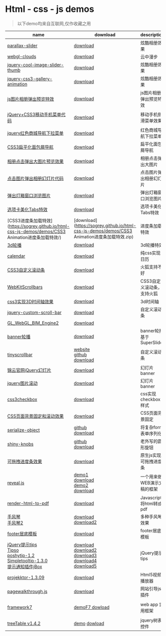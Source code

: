 
# Html - css - js demos

> 以下demo均来自互联网,仅作收藏之用



|name|download|description|preview|
|----|--------|-----------|-------|
|[parallax-slider](https://sogrey.github.io/html-css-js-demos/demos/parallax-slider/)|[download](https://sogrey.github.io/html-css-js-demos/demos/parallax-slider.zip)|炫酷相册效果|<center><a href="https://sogrey.github.io/html-css-js-demos/art/parallax-slider.jpg"><img src="https://sogrey.github.io/html-css-js-demos/art/parallax-slider.jpg" width="50%"/></a></center>|
|[webgl-clouds](https://sogrey.github.io/html-css-js-demos/demos/webgl-clouds/)|[download](https://sogrey.github.io/html-css-js-demos/demos/webgl-clouds.zip)|云中漫步|<center><a href="https://sogrey.github.io/html-css-js-demos/art/webgl_clouds.jpg"><img src="https://sogrey.github.io/html-css-js-demos/art/webgl_clouds.jpg" width="50%"/></a></center>|
|[jquery-cool-image-slider-thumb](https://sogrey.github.io/html-css-js-demos/demos/jquery-cool-image-slider-thumb/)|[download](https://sogrey.github.io/html-css-js-demos/demos/jquery-cool-image-slider-thumb.zip)|炫酷相册效果|<center><a href="https://sogrey.github.io/html-css-js-demos/art/jquery-cool-image-slider-thumb.jpg"><img src="https://sogrey.github.io/html-css-js-demos/art/jquery-cool-image-slider-thumb.jpg" width="50%"/></a></center>|
|[jquery-css3-gallery-animation](https://sogrey.github.io/html-css-js-demos/demos/jquery-css3-gallery-animation/)|[download](https://sogrey.github.io/html-css-js-demos/demos/jquery-css3-gallery-animation.zip)|炫酷相册效果|<center><a href="https://sogrey.github.io/html-css-js-demos/art/jquery-css3-gallery-animation.gif"><img src="https://sogrey.github.io/html-css-js-demos/art/jquery-css3-gallery-animation.gif" width="50%"/></a></center>|
|[js图片相册弹出预览特效](https://sogrey.github.io/html-css-js-demos/demos/js图片相册弹出预览特效/)|[download](https://sogrey.github.io/html-css-js-demos/demos/js图片相册弹出预览特效.zip)|js图片相册弹出预览特效|<center><a href="https://sogrey.github.io/html-css-js-demos/art/js图片相册弹出预览特效.gif"><img src="https://sogrey.github.io/html-css-js-demos/art/js图片相册弹出预览特效.gif" width="50%"/></a></center>|
|[jQuery+CSS3移动手机菜单代码](https://sogrey.github.io/html-css-js-demos/demos/jQuery+CSS3移动手机菜单代码/)|[download](https://sogrey.github.io/html-css-js-demos/demos/jQuery+CSS3移动手机菜单代码.zip)|移动手机侧滑菜单效果|<center><a href="https://raw.githubusercontent.com/Sogrey/html-css-js-demos/master/art/jQuery%2BCSS3%E7%A7%BB%E5%8A%A8%E6%89%8B%E6%9C%BA%E8%8F%9C%E5%8D%95%E4%BB%A3%E7%A0%81.gif"><img src="https://raw.githubusercontent.com/Sogrey/html-css-js-demos/master/art/jQuery%2BCSS3%E7%A7%BB%E5%8A%A8%E6%89%8B%E6%9C%BA%E8%8F%9C%E5%8D%95%E4%BB%A3%E7%A0%81.gif" width="50%"/></a></center>|
|[jquery红色商城导航下拉菜单](https://sogrey.github.io/html-css-js-demos/demos/jquery红色商城导航下拉菜单/)|[download](https://sogrey.github.io/html-css-js-demos/demos/jquery红色商城导航下拉菜单.zip)|红色商城导航下拉菜单|<center><a href="https://raw.githubusercontent.com/Sogrey/html-css-js-demos/master/art/jquery红色商城导航下拉菜单.jpg"><img src="https://raw.githubusercontent.com/Sogrey/html-css-js-demos/master/art/jquery红色商城导航下拉菜单.jpg" width="50%"/></a></center>|
|[CSS3扁平化面包屑导航](https://sogrey.github.io/html-css-js-demos/demos/CSS3扁平化面包屑导航/)|[download](https://sogrey.github.io/html-css-js-demos/demos/CSS3扁平化面包屑导航.zip)|扁平化面包屑导航|<center><a href="https://raw.githubusercontent.com/Sogrey/html-css-js-demos/master/art/CSS3扁平化面包屑导航.jpg"><img src="https://raw.githubusercontent.com/Sogrey/html-css-js-demos/master/art/CSS3扁平化面包屑导航.jpg" width="50%"/></a></center>|
|[相册点击弹出大图片预览效果](https://sogrey.github.io/html-css-js-demos/demos/jquery相册点击弹出大图片预览效果代码演示/)|[download](https://sogrey.github.io/html-css-js-demos/demos/jquery相册点击弹出大图片预览效果代码演示.zip)|相册点击弹出大图片|<center><a href="https://raw.githubusercontent.com/Sogrey/html-css-js-demos/master/art/jquery相册点击弹出大图片预览效果代码演示.jpg"><img src="https://raw.githubusercontent.com/Sogrey/html-css-js-demos/master/art/jquery相册点击弹出大图片预览效果代码演示.jpg" width="50%"/></a></center>|
|[点击图片弹出相册幻灯片代码](https://sogrey.github.io/html-css-js-demos/demos/jquery点击图片弹出相册幻灯片代码/)|[download](https://sogrey.github.io/html-css-js-demos/demos/jquery点击图片弹出相册幻灯片代码.zip)|点击图片弹出相册幻灯片|<center><a href="https://raw.githubusercontent.com/Sogrey/html-css-js-demos/master/art/jquery点击图片弹出相册幻灯片代码.gif"><img src="https://raw.githubusercontent.com/Sogrey/html-css-js-demos/master/art/jquery点击图片弹出相册幻灯片代码.gif" width="50%"/></a></center>|
|[弹出灯箱窗口浏览图片](https://sogrey.github.io/html-css-js-demos/demos/弹出灯箱窗口浏览图片/)|[download](https://sogrey.github.io/html-css-js-demos/demos/弹出灯箱窗口浏览图片.zip)|弹出灯箱窗口浏览图片|<center><a href="https://raw.githubusercontent.com/Sogrey/html-css-js-demos/master/art/弹出灯箱窗口浏览图片.gif"><img src="https://raw.githubusercontent.com/Sogrey/html-css-js-demos/master/art/弹出灯箱窗口浏览图片.gif" width="50%"/></a></center>|
|[选项卡美化Tabs特效](https://sogrey.github.io/html-css-js-demos/demos/Bootstrap选项卡美化Tabs特效/)|[download](https://sogrey.github.io/html-css-js-demos/demos/Bootstrap选项卡美化Tabs特效.zip)|选项卡美化Tabs特效|<center><a href="https://raw.githubusercontent.com/Sogrey/html-css-js-demos/master/art/Bootstrap选项卡美化Tabs特效.jpg"><img src="https://raw.githubusercontent.com/Sogrey/html-css-js-demos/master/art/Bootstrap选项卡美化Tabs特效.jpg" width="50%"/></a></center>|
|[CSS3进度条加载特效](https://sogrey.github.io/html-css-js-demos/demos/CSS3 Animation进度条加载特效/)|[download](https://sogrey.github.io/html-css-js-demos/demos/CSS3 Animation进度条加载特效.zip)|进度条加载特效|<center><a href="https://raw.githubusercontent.com/Sogrey/html-css-js-demos/master/art/CSS3 Animation进度条加载特效.jpg"><img src="https://raw.githubusercontent.com/Sogrey/html-css-js-demos/master/art/CSS3 Animation进度条加载特效.jpg" width="50%"/></a></center>|
|[3d轮播](https://sogrey.github.io/html-css-js-demos/demos/3d轮播/)|[download](https://sogrey.github.io/html-css-js-demos/demos/3d轮播.zip)|3d轮播特效|<center><a href="https://raw.githubusercontent.com/Sogrey/html-css-js-demos/master/art/3d轮播.jpg"><img src="https://raw.githubusercontent.com/Sogrey/html-css-js-demos/master/art/3d轮播.jpg" width="50%"/></a></center>|
|[calendar](https://sogrey.github.io/html-css-js-demos/demos/calendar/)|[download](https://sogrey.github.io/html-css-js-demos/demos/calendar.zip)|纯css实现日历|<center><a href="https://raw.githubusercontent.com/Sogrey/html-css-js-demos/master/art/calendar.jpg"><img src="https://raw.githubusercontent.com/Sogrey/html-css-js-demos/master/art/calendar.jpg" width="50%"/></a></center>|
|[CSS3自定义滚动条](https://sogrey.github.io/html-css-js-demos/demos/CSS3自定义滚动条/index.html)|[download](https://sogrey.github.io/html-css-js-demos/demos/CSS3自定义滚动条.zip)|火狐支持不好|<center><a href="https://raw.githubusercontent.com/Sogrey/html-css-js-demos/master/art/CSS3自定义滚动条.png"><img src="https://raw.githubusercontent.com/Sogrey/html-css-js-demos/master/art/CSS3自定义滚动条.png" width="50%"/></a></center>|
|[WebKitScrollbars](https://sogrey.github.io/html-css-js-demos/demos/WebKitScrollbars/index.html)|[download](https://sogrey.github.io/html-css-js-demos/demos/WebKitScrollbars.zip)|CSS3自定义滚动条，支持火狐|<center><a href="https://raw.githubusercontent.com/Sogrey/html-css-js-demos/master/art/WebKitScrollbars.jpg"><img src="https://raw.githubusercontent.com/Sogrey/html-css-js-demos/master/art/WebKitScrollbars.jpg" width="50%"/></a></center>|
|[css3实现3D时间轴效果](https://sogrey.github.io/html-css-js-demos/demos/css3实现3D时间轴效果/index.html)|[download](https://sogrey.github.io/html-css-js-demos/demos/css3实现3D时间轴效果.zip)|3d时间轴|<center><a href="https://raw.githubusercontent.com/Sogrey/html-css-js-demos/master/art/css3实现3D时间轴效果.jpg"><img src="https://raw.githubusercontent.com/Sogrey/html-css-js-demos/master/art/css3实现3D时间轴效果.jpg" width="50%"/></a></center>|
|[jquery-custom-scroll-bar](https://sogrey.github.io/html-css-js-demos/demos/jquery-custom-scroll-bar/index.html)|[download](https://sogrey.github.io/html-css-js-demos/demos/jquery-custom-scroll-bar.zip)|自定义滚动条|<center><a href="https://raw.githubusercontent.com/Sogrey/html-css-js-demos/master/art/jquery-custom-scroll-bar.jpg"><img src="https://raw.githubusercontent.com/Sogrey/html-css-js-demos/master/art/jquery-custom-scroll-bar.jpg" width="50%"/></a></center>|
|[GL_WebGL_BIM_Engine2](https://sogrey.github.io/html-css-js-demos/demos/GL_WebGL_BIM_Engine2/index.html)|[download](https://sogrey.github.io/html-css-js-demos/demos/GL_WebGL_BIM_Engine2.zip)| |<center><a href="https://raw.githubusercontent.com/Sogrey/html-css-js-demos/master/art/GL_WebGL_BIM_Engine2.jpg"><img src="https://raw.githubusercontent.com/Sogrey/html-css-js-demos/master/art/GL_WebGL_BIM_Engine2.jpg" width="50%"/></a></center>|
|[banner轮播](https://sogrey.github.io/html-css-js-demos/demos/banner轮播SuperSlide/index.html)|[download](https://sogrey.github.io/html-css-js-demos/demos/banner轮播SuperSlide.zip)|banner轮播基于SuperSlide |<center><a href="https://raw.githubusercontent.com/Sogrey/html-css-js-demos/master/art/banner轮播SuperSlide.jpg"><img src="https://raw.githubusercontent.com/Sogrey/html-css-js-demos/master/art/banner轮播SuperSlide.jpg" width="50%"/></a></center>|
|[tinyscrollbar](https://sogrey.github.io/html-css-js-demos/demos/tinyscrollbar/examples/simple/index.html)|[website](http://baijs.com/tinyscrollbar/)<br/>[github](https://github.com/wieringen/tinyscrollbar)<br/>[download](https://sogrey.github.io/html-css-js-demos/demos/tinyscrollbar.zip)|自定义滚动条|<center><a href="https://raw.githubusercontent.com/Sogrey/html-css-js-demos/master/art/tinyscrollbar.jpg"><img src="https://raw.githubusercontent.com/Sogrey/html-css-js-demos/master/art/tinyscrollbar.jpg" width="50%"/></a></center>|
|[锦云官网jQuery幻灯片](https://sogrey.github.io/html-css-js-demos/demos/锦云官网jQuery幻灯片/index.html)|[download](https://sogrey.github.io/html-css-js-demos/demos/锦云官网jQuery幻灯片.zip)|幻灯片banner|<center><a href="https://raw.githubusercontent.com/Sogrey/html-css-js-demos/master/art/锦云官网jQuery幻灯片.jpg"><img src="https://raw.githubusercontent.com/Sogrey/html-css-js-demos/master/art/锦云官网jQuery幻灯片.jpg" width="50%"/></a></center>|
|[jquery图片滚动](https://sogrey.github.io/html-css-js-demos/demos/jquery图片滚动仿QQ商城带左右按钮控制焦点图片切换滚动/index.html)|[download](https://sogrey.github.io/html-css-js-demos/demos/jquery图片滚动仿QQ商城带左右按钮控制焦点图片切换滚动.zip)|幻灯片banner|<center><a href="https://raw.githubusercontent.com/Sogrey/html-css-js-demos/master/art/jquery图片滚动仿QQ商城带左右按钮控制焦点图片切换滚动.jpg"><img src="https://raw.githubusercontent.com/Sogrey/html-css-js-demos/master/art/jquery图片滚动仿QQ商城带左右按钮控制焦点图片切换滚动.jpg" width="50%"/></a></center>|
|[css3checkbox](https://sogrey.github.io/html-css-js-demos/demos/css3checkbox/index.html)|[download](https://sogrey.github.io/html-css-js-demos/demos/css3checkbox.zip)|css实现checkbox样式|<center><a href="https://raw.githubusercontent.com/Sogrey/html-css-js-demos/master/art/css3checkbox.jpg"><img src="https://raw.githubusercontent.com/Sogrey/html-css-js-demos/master/art/css3checkbox.jpg" width="50%"/></a></center>|
|[CSS页面背景固定和滚动效果](https://sogrey.github.io/html-css-js-demos/demos/CSS页面背景固定和滚动效果/index.html)|[download](https://sogrey.github.io/html-css-js-demos/demos/CSS页面背景固定和滚动效果.zip)|CSS页面背景固定|<center><a href="https://raw.githubusercontent.com/Sogrey/html-css-js-demos/master/art/CSS页面背景固定和滚动效果.jpg"><img src="https://raw.githubusercontent.com/Sogrey/html-css-js-demos/master/art/CSS页面背景固定和滚动效果.gif" width="50%"/></a></center>|
|[serialize-object](https://sogrey.github.io/html-css-js-demos/demos/将复杂form表单序列化serialize-object/index.html)|[github](https://github.com/macek/jquery-serialize-object)<br/>[download](https://sogrey.github.io/html-css-js-demos/demos/将复杂form表单序列化serialize-object.zip)|将复杂form表单序列化|<center><a href="https://raw.githubusercontent.com/Sogrey/html-css-js-demos/master/art/将复杂form表单序列化serialize-object.jpg"><img src="https://raw.githubusercontent.com/Sogrey/html-css-js-demos/master/art/将复杂form表单序列化serialize-object.jpg" width="50%"/></a></center>|
|[shiny-knobs](https://sogrey.github.io/html-css-js-demos/demos/shiny-knobs/index.html)|[github](https://github.com/martinaglv/KnobKnob)<br/>[download](https://sogrey.github.io/html-css-js-demos/demos/shiny-knobs.zip)|老外写的圆形旋钮|<center><a href="https://raw.githubusercontent.com/Sogrey/html-css-js-demos/master/art/shiny-knobs.jpg"><img src="https://raw.githubusercontent.com/Sogrey/html-css-js-demos/master/art/shiny-knobs.jpg" width="50%"/></a></center>|
|[可拖拽进度条效果](https://sogrey.github.io/html-css-js-demos/demos/原生js实现可拖拽进度条效果/index.html)|[download](https://sogrey.github.io/html-css-js-demos/demos/原生js实现可拖拽进度条效果.zip)|原生js实现可拖拽进度条|<center><a href="https://raw.githubusercontent.com/Sogrey/html-css-js-demos/master/art/原生js实现可拖拽进度条效果.jpg"><img src="https://raw.githubusercontent.com/Sogrey/html-css-js-demos/master/art/原生js实现可拖拽进度条效果.jpg" width="50%"/></a></center>|
|[reveal.js](https://github.com/hakimel/reveal.js)|[demo1](https://sogrey.github.io/html-css-js-demos/demos/reveal/MyPPT/index.html)<br/>[download](https://sogrey.github.io/html-css-js-demos/demos/reveal/MyPPT.zip)<br/>[demo2](https://sogrey.github.io/html-css-js-demos/demos/reveal/demo/index.html)<br/>[download](https://sogrey.github.io/html-css-js-demos/demos/reveal/demo.zip)|一个用来做WEB演示文稿的框架|<center><a href="https://raw.githubusercontent.com/Sogrey/html-css-js-demos/master/art/reveal.jpg"><img src="https://raw.githubusercontent.com/Sogrey/html-css-js-demos/master/art/reveal.jpg" width="50%"/></a></center>|
|[render-html-to-pdf](https://sogrey.github.io/html-css-js-demos/demos/render-html-to-pdf/index.html)|[download](https://sogrey.github.io/html-css-js-demos/demos/render-html-to-pdf.zip)|Javascript 将html转成pdf| |
|[手风琴](https://sogrey.github.io/html-css-js-demos/demos/手风琴/index.html)<br/>[手风琴2](https://sogrey.github.io/html-css-js-demos/demos/手风琴2/index.html)|[download](https://sogrey.github.io/html-css-js-demos/demos/手风琴.zip)<br/>[download2](https://sogrey.github.io/html-css-js-demos/demos/手风琴2.zip)|多种手风琴效果|<center><a href="https://raw.githubusercontent.com/Sogrey/html-css-js-demos/master/art/手风琴.jpg"><img src="https://raw.githubusercontent.com/Sogrey/html-css-js-demos/master/art/手风琴.jpg" width="50%"/></a><a href="https://raw.githubusercontent.com/Sogrey/html-css-js-demos/master/art/手风琴2.jpg"><img src="https://raw.githubusercontent.com/Sogrey/html-css-js-demos/master/art/手风琴2.jpg" width="50%"/></a></center>|
|[footer居底模板](https://sogrey.github.io/html-css-js-demos/demos/footer居底模板/index.html)|[download](https://sogrey.github.io/html-css-js-demos/demos/footer居底模板.zip)|footer居底模板|<center><a href="https://raw.githubusercontent.com/Sogrey/html-css-js-demos/master/art/footer居底模板.jpg"><img src="https://raw.githubusercontent.com/Sogrey/html-css-js-demos/master/art/footer居底模板.jpg" width="50%"/></a></center>|
|[jQuery提示tips](https://sogrey.github.io/html-css-js-demos/demos/jQuery提示tips/index.html)<br/>[Tipso](https://sogrey.github.io/html-css-js-demos/demos/Tipso/index.html)<br/>[poshytip-1.2](https://sogrey.github.io/html-css-js-demos/demos/poshytip-1.2/demo/demo.html)<br/>[Simpletooltip-1.3.0](https://sogrey.github.io/html-css-js-demos/demos/Simpletooltip-1.3.0/demo/index.html)<br/>[提示通知插件jBox](https://sogrey.github.io/html-css-js-demos/demos/jQuery提示通知插件jBox/index.html)|[download](https://sogrey.github.io/html-css-js-demos/demos/jQuery提示tips.zip)<br/>[download2](https://sogrey.github.io/html-css-js-demos/demos/Tipso.zip)<br/>[download3](https://sogrey.github.io/html-css-js-demos/demos/poshytip-1.2.zip)<br/>[download4](https://sogrey.github.io/html-css-js-demos/demos/Simpletooltip-1.3.0.zip)<br/>[download5](https://sogrey.github.io/html-css-js-demos/demos/jQuery提示通知插件jBox.zip)|jQuery提示tips|<center><a href="https://raw.githubusercontent.com/Sogrey/html-css-js-demos/master/art/jQuery提示tips.jpg"><img src="https://raw.githubusercontent.com/Sogrey/html-css-js-demos/master/art/jQuery提示tips.jpg" width="50%"/></a><a href="https://raw.githubusercontent.com/Sogrey/html-css-js-demos/master/art/Tipso.jpg"><img src="https://raw.githubusercontent.com/Sogrey/html-css-js-demos/master/art/Tipso.jpg" width="50%"/></a><a href="https://raw.githubusercontent.com/Sogrey/html-css-js-demos/master/art/poshytip-1.2.jpg"><img src="https://raw.githubusercontent.com/Sogrey/html-css-js-demos/master/art/poshytip-1.2.jpg" width="50%"/></a><a href="https://raw.githubusercontent.com/Sogrey/html-css-js-demos/master/art/Simpletooltip-1.3.0.jpg"><img src="https://raw.githubusercontent.com/Sogrey/html-css-js-demos/master/art/Simpletooltip-1.3.0.jpg" width="50%"/></a><a href="https://raw.githubusercontent.com/Sogrey/html-css-js-demos/master/art/jQuery提示通知插件jBox.jpg"><img src="https://raw.githubusercontent.com/Sogrey/html-css-js-demos/master/art/jQuery提示通知插件jBox.jpg" width="50%"/></a></center>|
|[projekktor-1.3.09](https://sogrey.github.io/html-css-js-demos/demos/Html5视频播放器-projekktor-1.3.09/index.html)|[download](https://sogrey.github.io/html-css-js-demos/demos/Html5视频播放器-projekktor-1.3.09.zip)|Html5视频播放器|<center><a href="https://raw.githubusercontent.com/Sogrey/html-css-js-demos/master/art/Html5视频播放器-projekktor-1.3.09.jpg"><img src="https://raw.githubusercontent.com/Sogrey/html-css-js-demos/master/art/Html5视频播放器-projekktor-1.3.09.jpg" width="50%"/></a></center>|
|[pagewalkthrough.js](https://sogrey.github.io/html-css-js-demos/demos/pagewalkthrough/index.html)|[download](https://sogrey.github.io/html-css-js-demos/demos/pagewalkthrough.zip)|网站引导js插件|<center><a href="https://raw.githubusercontent.com/Sogrey/html-css-js-demos/master/art/pagewalkthrough.jpg"><img src="https://raw.githubusercontent.com/Sogrey/html-css-js-demos/master/art/pagewalkthrough.jpg" width="50%"/></a></center>|
|[framework7](http://framework7.taobao.org)|[demo](https://sogrey.github.io/html-css-js-demos/demos/framework7-tabs-bar/index.html)[F7 dowload](https://sogrey.github.io/html-css-js-demos/demos/framework7-tabs-bar.zip)|web app 实用框架|<center><a href="https://raw.githubusercontent.com/Sogrey/html-css-js-demos/master/art/framework7-tabs-bar.jpg"><img src="https://raw.githubusercontent.com/Sogrey/html-css-js-demos/master/art/framework7-tabs-bar.jpg" width="50%"/></a></center>|
|[treeTable v1.4.2](https://sogrey.github.io/jquery.treeTable.js)|[demo](https://sogrey.github.io/jquery.treeTable.js/treeTable%20v1.4.2/demo/treeTable.html) [dowload](https://sogrey.github.io/html-css-js-demos/demos/treeTable_v1.4.2.rar)|jquery树表控件|<center><a href="https://raw.githubusercontent.com/Sogrey/html-css-js-demos/master/art/treeTable v1.4.2.png"><img src="https://raw.githubusercontent.com/Sogrey/html-css-js-demos/master/art/treeTable v1.4.2.png" width="50%"/></a></center>|
